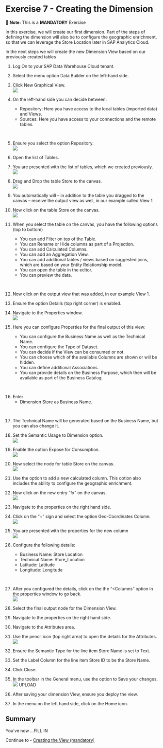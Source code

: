 # Exercise 7 - Creating the Dimension 

:memo: **Note:** This is a <strong>MANDATORY</strong>  Exercise

In this exercise, we will create our first dimension. Part of the steps of defining the dimension will also be to configure the
geographic enrichment, so that we can leverage the Store Location later in SAP Analytics Cloud.

In the next steps we will create the new Dimension View based on our previously created tables
1. Log On to your SAP Data Warehouse Cloud tenant.
2. Select the menu option Data Builder on the left-hand side.

3. Click New Graphical View.
<br>![](images/00_00_0072.png) 

4. On the left-hand side you can decide between:<br><ul><li>Repository: Here you have access to the local tables (imported data) and Views.</li><li>Sources: Here you have access to your connections and the remote tables.
<br>

5. Ensure you select the option Repository.
<br>![](images/00_00_0071.png) 
 
  
6. Open the list of Tables.

7. You are presented with the list of tables, which we created previously.
<br>![](images/00_00_0042.png)  
 
8. Drag and Drop the table Store to the canvas.
<br>![](images/00_00_0074.png) 

9. You automatically will – in addition to the table you dragged to the canvas – receive the output view as well, in our example called View 1
10. Now click on the table Store on the canvas.
<br>![](images/00_00_0075.png) 

11. When you select the table on the canvas, you have the following options (top to bottom)<br><ul><li> You can add Filter on top of the Table.</li><li> You can Rename or Hide columns as part of a Projection.</li><li> You can add Calculated Columns.</li><li> You can add an Aggregation View.</li><li> You can add additional tables / views based on suggested joins, which are based on your Entity
Relationship model.</li><li> You can open the table in the editor.</li><li> You can preview the data.
<br>

12. Now click on the output view that was added, in our example View 1.
13. Ensure the option Details (top right corner) is enabled.
14. Navigate to the Properties window.
<br>![](images/00_00_0076.png) 

15. Here you can configure Properties for the final output of this view:<br><ul><li> You can configure the Business Name as well as the Technical Name.</li><li> You can configure the Type of Dataset.</li><li> You can decide if the View can be consumed or not.</li><li> You can choose which of the available Columns are shown or will be hidden.</li><li> You can define additional Associations.</li><li> You can provide details on the Business Purpose, which then will be available as part of the Business Catalog.
<br>

16. Enter 
<br><ul><li> Dimension Store as Business Name.
<br>

17. The Technical Name will be generated based on the Business Name, but you can also change it.
18. Set the Semantic Usage to Dimension option.
<br>![](images/00_00_0777.png) 
 
19. Enable the option Expose for Consumption.
<br>![](images/00_00_0778.png)  
 
20. Now select the node for table Store on the canvas.
<br>![](images/00_00_0077.png) 

21. Use the option to add a new calculated column. This option also includes the ability to configure the geographic enrichment.
22. Now click on the new entry “fx” on the canvas.
<br>![](images/00_00_0078.png) 

23. Navigate to the properties on the right hand side.
24. Click on the “+” sign and select the option Geo-Coordinates Column.
<br>![](images/00_00_0079.png) 
 
25. You are presented with the properties for the new column
<br>![](images/00_00_0772.png) 

26. Configure the following details:<br><ul><li> Business Name: Store Location</li><li> Technical Name: Store_Location</li><li> Latitude: Latitude</li><li> Longitude: Longitude
<br>

27. After you configured the details, click on the the “<Columns” option in the properties window to go back.
<br>![](images/00_00_0773.png) 

28. Select the final output node for the Dimension View.
29. Navigate to the properties on the right hand side.
30. Navigate to the Attributes area. 
31. Use the pencil icon (top right area) to open the details for the Attributes.
<br>![](images/00_00_0774.png)

32. Ensure the Semantic Type for the line item Store Name is set to Text.
33. Set the Label Column for the line item Store ID to be the Store Name.
34. Click Close.
35. In the toolbar in the General menu, use the option to Save your changes.
<br>![](images/00_00_0776.png) UPLOAD

36. After saving your dimension View, ensure you deploy the view.
37. In the menu on the left hand side, click on the Home icon.


## Summary

You've now ...FILL IN

Continue to - [Creating the View (mandatory) ](../ex08/README.md)

